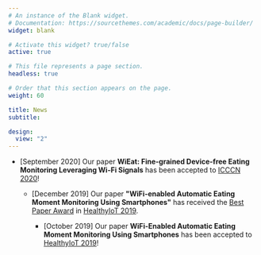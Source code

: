 ```yaml
---
# An instance of the Blank widget.
# Documentation: https://sourcethemes.com/academic/docs/page-builder/
widget: blank

# Activate this widget? true/false
active: true

# This file represents a page section.
headless: true

# Order that this section appears on the page.
weight: 60

title: News
subtitle:

design:
  view: "2"
---
```


* [September 2020] Our paper **WiEat: Fine-grained Device-free Eating Monitoring Leveraging Wi-Fi Signals** has been accepted to [ICCCN 2020](http://www.icccn.org/icccn20/call-for-papers/index.html)!
  
  * [December 2019] Our paper **"WiFi-enabled Automatic Eating Moment Monitoring Using Smartphones"** has received the [Best Paper Award](https://www.ece.rutgers.edu/news/ece-researchers-win-best-paper-award-healthyiot-2019-conference) in [HealthyIoT 2019](https://healthyiot.eai-conferences.org/2019/).
    
    * [October 2019] Our paper **WiFi-Enabled Automatic Eating Moment Monitoring Using Smartphones** has been accepted to [HealthyIoT 2019](https://healthyiot.eai-conferences.org/2019/)!

